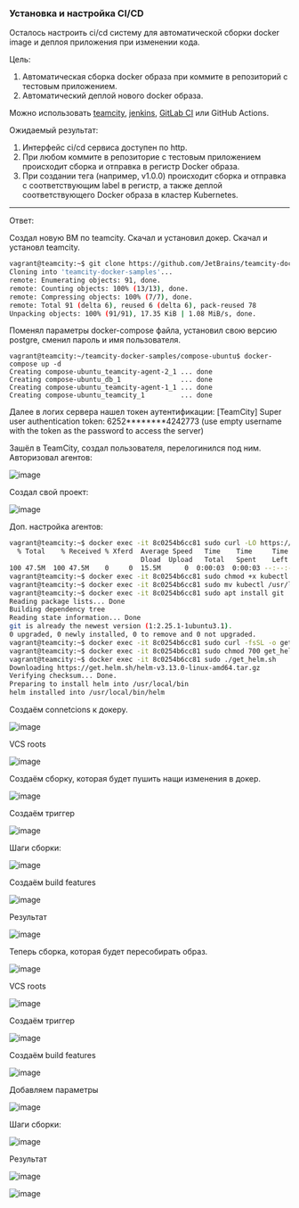 ### Установка и настройка CI/CD

Осталось настроить ci/cd систему для автоматической сборки docker image и деплоя приложения при изменении кода.

Цель:

1. Автоматическая сборка docker образа при коммите в репозиторий с тестовым приложением.
2. Автоматический деплой нового docker образа.

Можно использовать [teamcity](https://www.jetbrains.com/ru-ru/teamcity/), [jenkins](https://www.jenkins.io/), [GitLab CI](https://about.gitlab.com/stages-devops-lifecycle/continuous-integration/) или GitHub Actions.

Ожидаемый результат:

1. Интерфейс ci/cd сервиса доступен по http.
2. При любом коммите в репозиторие с тестовым приложением происходит сборка и отправка в регистр Docker образа.
3. При создании тега (например, v1.0.0) происходит сборка и отправка с соответствующим label в регистр, а также деплой соответствующего Docker образа в кластер Kubernetes.

---

Ответ:

Создал новую ВМ по teamcity. Скачал и установил докер. Скачал и установл teamcity.

```bash
vagrant@teamcity:~$ git clone https://github.com/JetBrains/teamcity-docker-samples
Cloning into 'teamcity-docker-samples'...
remote: Enumerating objects: 91, done.
remote: Counting objects: 100% (13/13), done.
remote: Compressing objects: 100% (7/7), done.
remote: Total 91 (delta 6), reused 6 (delta 6), pack-reused 78
Unpacking objects: 100% (91/91), 17.35 KiB | 1.08 MiB/s, done.
```

Поменял параметры docker-compose файла, установил свою версию postgre, сменил пароль и имя пользователя.

```
vagrant@teamcity:~/teamcity-docker-samples/compose-ubuntu$ docker-compose up -d
Creating compose-ubuntu_teamcity-agent-2_1 ... done
Creating compose-ubuntu_db_1               ... done
Creating compose-ubuntu_teamcity-agent-1_1 ... done
Creating compose-ubuntu_teamcity_1         ... done
```

Далее в логих сервера нашел токен аутентификации:
[TeamCity] Super user authentication token: 6252********4242773 (use empty username with the token as the password to access the server)

Зашёл в TeamCity, создал пользователя, перелогинился под ним. Авторизовал агентов:

![image](https://github.com/GribovMaksim/devops-netology/assets/112322500/95d39107-f218-474c-b740-2a151ff30967)

Создал свой проект:

![image](https://github.com/GribovMaksim/devops-netology/assets/112322500/ddaf25f7-987c-4edb-9e90-99c381d321a7)

Доп. настройка агентов:
```bash
vagrant@teamcity:~$ docker exec -it 8c0254b6cc81 sudo curl -LO https://storage.googleapis.com/kubernetes-release/release/`curl -s https://storage.googleapis.com/kubernetes-release/release/stable.txt`/bin/linux/amd64/kubectl
  % Total    % Received % Xferd  Average Speed   Time    Time     Time  Current
                                 Dload  Upload   Total   Spent    Left  Speed
100 47.5M  100 47.5M    0     0  15.5M      0  0:00:03  0:00:03 --:--:-- 15.5M
vagrant@teamcity:~$ docker exec -it 8c0254b6cc81 sudo chmod +x kubectl
vagrant@teamcity:~$ docker exec -it 8c0254b6cc81 sudo mv kubectl /usr/local/bin/
vagrant@teamcity:~$ docker exec -it 8c0254b6cc81 sudo apt install git
Reading package lists... Done
Building dependency tree
Reading state information... Done
git is already the newest version (1:2.25.1-1ubuntu3.1).
0 upgraded, 0 newly installed, 0 to remove and 0 not upgraded.
vagrant@teamcity:~$ docker exec -it 8c0254b6cc81 sudo curl -fsSL -o get_helm.sh https://raw.githubusercontent.com/helm/helm/main/scripts/get-helm-3
vagrant@teamcity:~$ docker exec -it 8c0254b6cc81 sudo chmod 700 get_helm.sh
vagrant@teamcity:~$ docker exec -it 8c0254b6cc81 sudo ./get_helm.sh
Downloading https://get.helm.sh/helm-v3.13.0-linux-amd64.tar.gz
Verifying checksum... Done.
Preparing to install helm into /usr/local/bin
helm installed into /usr/local/bin/helm
```

Создаём connetcions к докеру. 

![image](https://github.com/GribovMaksim/devops-netology/assets/112322500/9efad276-a605-4a8d-b0d7-5683044f5296)

VCS roots

![image](https://github.com/GribovMaksim/devops-netology/assets/112322500/0fda7f66-5b2b-458d-8cfd-fa84138ef8cc)

Создаём сборку, которая будет пушить нащи изменения в докер.

![image](https://github.com/GribovMaksim/devops-netology/assets/112322500/2a5b5dfa-6d8e-47b0-bc38-8b2e7bb50968)

Создаём триггер

![image](https://github.com/GribovMaksim/devops-netology/assets/112322500/5164d749-ff08-4c51-9a67-0a2eda011020)

Шаги сборки:

![image](https://github.com/GribovMaksim/devops-netology/assets/112322500/b64a5d67-82a2-42e4-bc9e-4c6b4535a5fd)

Создаём build features

![image](https://github.com/GribovMaksim/devops-netology/assets/112322500/d2cd0d02-3ec8-4656-9582-9a25263007d0)

Результат 

![image](https://github.com/GribovMaksim/devops-netology/assets/112322500/842d35c5-9a7a-43a7-ab73-ad487f6de2b9)

Теперь сборка, которая будет пересобирать образ.

![image](https://github.com/GribovMaksim/devops-netology/assets/112322500/1b822a92-44df-44e6-ae4f-2e8712edd49b)

VCS roots

![image](https://github.com/GribovMaksim/devops-netology/assets/112322500/83138959-0cfa-4488-9f42-5f7f9ee049fd)

Создаём триггер

![image](https://github.com/GribovMaksim/devops-netology/assets/112322500/7a5d63f2-ef1e-4c2c-a4a1-d3892e56ff32)

Создаём build features

![image](https://github.com/GribovMaksim/devops-netology/assets/112322500/42b5f860-dc9b-4319-9973-f89fd763e06c)

Добавляем параметры

![image](https://github.com/GribovMaksim/devops-netology/assets/112322500/01547e68-17c1-42f9-b6dd-d36edabef90f)

Шаги сборки:

![image](https://github.com/GribovMaksim/devops-netology/assets/112322500/0bddce08-98b4-4cad-bc5f-807aabaa4490)

Результат 

![image](https://github.com/GribovMaksim/devops-netology/assets/112322500/d0dfa6cc-ef52-439e-9153-1d57e62f109e)

![image](https://github.com/GribovMaksim/devops-netology/assets/112322500/105591a2-32bd-4623-b8dc-03f4ab68e72d)
